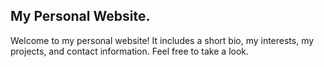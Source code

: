 ## My Personal Website.
Welcome to my personal website!
It includes a short bio, my interests, my projects, and contact information. Feel free to take a look.
